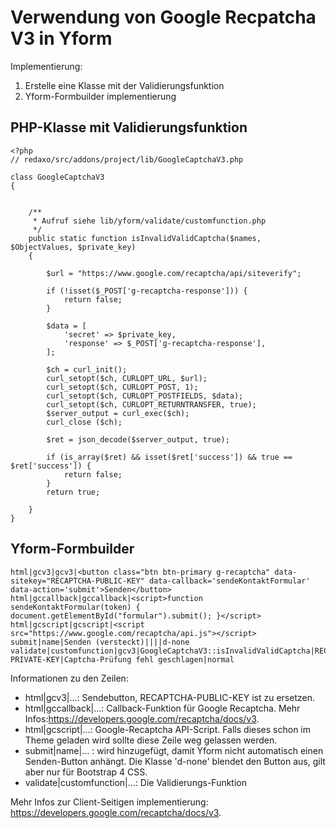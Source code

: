# Verwendung von Google Recpatcha V3 in Yform

Implementierung:

1. Erstelle eine Klasse mit der Validierungsfunktion
2. Yform-Formbuilder implementierung

## PHP-Klasse mit Validierungsfunktion

```
<?php
// redaxo/src/addons/project/lib/GoogleCaptchaV3.php

class GoogleCaptchaV3
{


    /**
     * Aufruf siehe lib/yform/validate/customfunction.php
     */
    public static function isInvalidValidCaptcha($names, $ObjectValues, $private_key) 
    {

        $url = "https://www.google.com/recaptcha/api/siteverify";

        if (!isset($_POST['g-recaptcha-response'])) {
            return false;
        }

        $data = [
            'secret' => $private_key,
            'response' => $_POST['g-recaptcha-response'],
        ];
        
        $ch = curl_init();
        curl_setopt($ch, CURLOPT_URL, $url);
        curl_setopt($ch, CURLOPT_POST, 1);
        curl_setopt($ch, CURLOPT_POSTFIELDS, $data);
        curl_setopt($ch, CURLOPT_RETURNTRANSFER, true);
        $server_output = curl_exec($ch);
        curl_close ($ch);
        
        $ret = json_decode($server_output, true);

        if (is_array($ret) && isset($ret['success']) && true == $ret['success']) {
            return false;
        }
        return true;

    }
}
```


## Yform-Formbuilder

```
html|gcv3|gcv3|<button class="btn btn-primary g-recaptcha" data-sitekey="RECAPTCHA-PUBLIC-KEY" data-callback='sendeKontaktFormular' data-action='submit'>Senden</button>
html|gccallback|gccallback|<script>function sendeKontaktFormular(token) { document.getElementById("formular").submit(); }</script>
html|gcscript|gcscript|<script src="https://www.google.com/recaptcha/api.js"></script>
submit|name|Senden (versteckt)||||d-none
validate|customfunction|gcv3|GoogleCaptchaV3::isInvalidValidCaptcha|RECAPTCHA-PRIVATE-KEY|Captcha-Prüfung fehl geschlagen|normal
```

Informationen zu den Zeilen:

* html|gcv3|...: Sendebutton, RECAPTCHA-PUBLIC-KEY ist zu ersetzen.
* html|gccallback|...: Callback-Funktion für Google Recaptcha. Mehr Infos:https://developers.google.com/recaptcha/docs/v3. 
* html|gcscript|...: Google-Recaptcha API-Script. Falls dieses schon im Theme geladen wird sollte diese Zeile weg gelassen werden.
* submit|name|... : wird hinzugefügt, damit Yform nicht automatisch einen Senden-Button anhängt. Die Klasse 'd-none' blendet den Button aus, gilt aber nur für Bootstrap 4 CSS.
* validate|customfunction|...: Die Validierungs-Funktion


Mehr Infos zur Client-Seitigen implementierung: https://developers.google.com/recaptcha/docs/v3.
